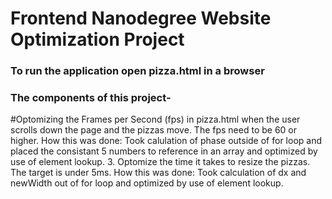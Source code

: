 # Frontend Nanodegree Website Optimization Project
### To run the application open pizza.html in a browser

### The components of this project-

#Optomizing the Frames per Second (fps) in pizza.html when the user scrolls down the page and the pizzas move. The fps need to be 60 or higher.
How this was done: Took calulation of phase outside of for loop and placed the consistant 5 numbers to reference in an array and optimized by use of element lookup. 
3. Optomize the time it takes to resize the pizzas. The target is under 5ms.
How this was done: Took calculation of dx and newWidth out of for loop and optimized by use of element lookup.
